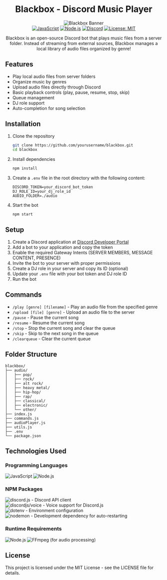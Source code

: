 # <div align="center">Blackbox - Discord Music Player</div>

<div align="center">
  <img src="https://techstarwebsolutions.com/images/static.png" alt="Blackbox Banner">
</div>

<div align="center">
  <a href="https://developer.mozilla.org/en-US/docs/Web/JavaScript"><img src="https://img.shields.io/badge/JavaScript-F7DF1E?style=for-the-badge&logo=javascript&logoColor=black" alt="JavaScript"></a>
  <a href="https://nodejs.org/"><img src="https://img.shields.io/badge/Node.js-43853D?style=for-the-badge&logo=node.js&logoColor=white" alt="Node.js"></a>
  <a href="https://discord.js.org/"><img src="https://img.shields.io/badge/Discord-5865F2?style=for-the-badge&logo=discord&logoColor=white" alt="Discord"></a>
  <a href="https://opensource.org/licenses/MIT"><img src="https://img.shields.io/badge/License-MIT-yellow.svg?style=for-the-badge" alt="License: MIT"></a>
</div>

<div align="center">
  <p>Blackbox is an open-source Discord bot that plays music files from a server folder. Instead of streaming from external sources, Blackbox manages a local library of audio files organized by genre!</p>
</div>


## Features

- Play local audio files from server folders
- Organize music by genres
- Upload audio files directly through Discord
- Basic playback controls (play, pause, resume, stop, skip)
- Queue management
- DJ role support
- Auto-completion for song selection

## Installation

1. Clone the repository
   ```bash
   git clone https://github.com/yourusername/blackbox.git
   cd blackbox
   ```

2. Install dependencies
   ```bash
   npm install
   ```

3. Create a `.env` file in the root directory with the following content:
   ```
   DISCORD_TOKEN=your_discord_bot_token
   DJ_ROLE_ID=your_dj_role_id
   AUDIO_FOLDER=./audio
   ```

4. Start the bot
   ```bash
   npm start
   ```

## Setup

1. Create a Discord application at [Discord Developer Portal](https://discord.com/developers/applications)
2. Add a bot to your application and copy the token
3. Enable the required Gateway Intents (SERVER MEMBERS, MESSAGE CONTENT, PRESENCE)
4. Invite the bot to your server with proper permissions
5. Create a DJ role in your server and copy its ID (optional)
6. Update your `.env` file with your bot token and DJ role ID
7. Run the bot

## Commands

- `/play [genre] [filename]` - Play an audio file from the specified genre
- `/upload [file] [genre]` - Upload an audio file to the server
- `/pause` - Pause the current song
- `/resume` - Resume the current song
- `/stop` - Stop the current song and clear the queue
- `/skip` - Skip to the next song in the queue
- `/clearqueue` - Clear the current queue

## Folder Structure

```
blackbox/
├── audio/
│   ├── pop/
│   ├── rock/
│   ├── alt rock/
│   ├── heavy metal/
│   ├── hip-hop/
│   ├── rap/
│   ├── classical/
│   ├── electronic/
│   └── other/
├── index.js
├── commands.js
├── audioPlayer.js
├── utils.js
├── .env
└── package.json
```

## Technologies Used

### Programming Languages
![JavaScript](https://img.shields.io/badge/JavaScript-F7DF1E?style=flat-square&logo=javascript&logoColor=black)
![Node.js](https://img.shields.io/badge/Node.js-43853D?style=flat-square&logo=node.js&logoColor=white)

### NPM Packages
![discord.js](https://img.shields.io/badge/discord.js-5865F2?style=flat-square&logo=discord&logoColor=white) - Discord API client  
![discordjs/voice](https://img.shields.io/badge/@discordjs/voice-5865F2?style=flat-square&logo=discord&logoColor=white) - Voice support for Discord.js  
![dotenv](https://img.shields.io/badge/dotenv-ECD53F?style=flat-square&logo=npm&logoColor=black) - Environment configuration  
![nodemon](https://img.shields.io/badge/nodemon-76D04B?style=flat-square&logo=nodemon&logoColor=white) - Development dependency for auto-restarting

### Runtime Requirements
![Node.js](https://img.shields.io/badge/Node.js_v16.9.0+-43853D?style=flat-square&logo=node.js&logoColor=white)
![FFmpeg](https://img.shields.io/badge/FFmpeg-007808?style=flat-square&logo=ffmpeg&logoColor=white) (for audio processing)

## License

This project is licensed under the MIT License - see the LICENSE file for details.